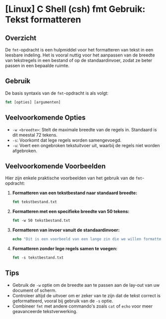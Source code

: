 # [Linux] C Shell (csh) fmt Gebruik: Tekst formatteren

## Overzicht
De `fmt`-opdracht is een hulpmiddel voor het formatteren van tekst in een leesbare indeling. Het is vooral nuttig voor het aanpassen van de breedte van tekstregels in een bestand of op de standaardinvoer, zodat ze beter passen in een bepaalde ruimte.

## Gebruik
De basis syntaxis van de `fmt`-opdracht is als volgt:

```csh
fmt [opties] [argumenten]
```

## Veelvoorkomende Opties
- `-w <breedte>`: Stelt de maximale breedte van de regels in. Standaard is dit meestal 72 tekens.
- `-s`: Voorkomt dat lege regels worden samengevoegd.
- `-u`: Voert een ongebroken tekstuitvoer uit, waarbij de regels niet worden afgebroken.

## Veelvoorkomende Voorbeelden
Hier zijn enkele praktische voorbeelden van het gebruik van de `fmt`-opdracht:

1. **Formatteren van een tekstbestand naar standaard breedte:**
   ```csh
   fmt tekstbestand.txt
   ```

2. **Formatteren met een specifieke breedte van 50 tekens:**
   ```csh
   fmt -w 50 tekstbestand.txt
   ```

3. **Formatteren van invoer vanuit de standaardinvoer:**
   ```csh
   echo "Dit is een voorbeeld van een lange zin die we willen formatteren." | fmt
   ```

4. **Formatteren zonder lege regels samen te voegen:**
   ```csh
   fmt -s tekstbestand.txt
   ```

## Tips
- Gebruik de `-w` optie om de breedte aan te passen aan de lay-out van uw document of scherm.
- Controleer altijd de uitvoer om er zeker van te zijn dat de tekst correct is geformatteerd, vooral bij gebruik van de `-s` optie.
- Combineer `fmt` met andere commando's zoals `cat` of `echo` voor meer geavanceerde tekstverwerking.